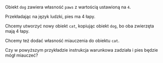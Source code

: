 Obiekt `dog` zawiera własność `paws` z wartością ustawioną na `4`.

Przekładając na język ludzki, pies ma 4 łapy.

Chcemy utworzyć nowy obiekt `cat`, kopiując obiekt `dog`, bo oba zwierzęta mają 4 łapy.

Chcemy też dodać własność miauczenia do obiektu `cat`.

Czy w powyższym przykładzie instrukcja warunkowa zadziała i pies będzie mógł miauczeć?

